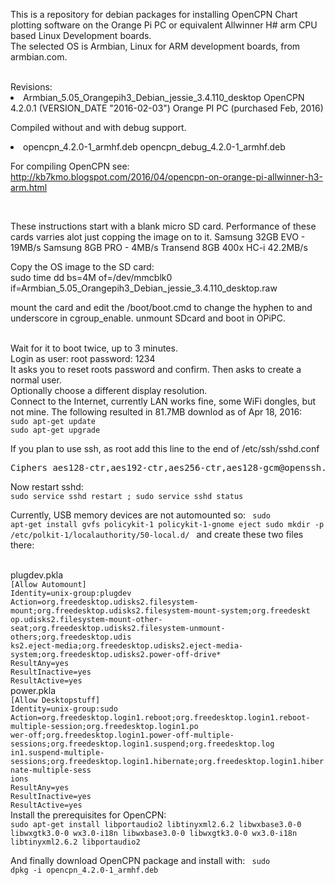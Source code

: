 This is a repository for debian packages for installing OpenCPN Chart plotting software on
the Orange Pi PC or equivalent Allwinner H# arm CPU based Linux Development boards.
<br r>
The selected OS is Armbian, Linux for ARM development boards, from armbian.com.

<br r>
Revisions:<br />
<li>
  Armbian_5.05_Orangepih3_Debian_jessie_3.4.110_desktop
  OpenCPN 4.2.0.1 (VERSION_DATE "2016-02-03")
  Orange PI PC  (purchased Feb, 2016)
</li>

Compiled without and with debug support.<br />
<li>
  opencpn_4.2.0-1_armhf.deb
  opencpn_debug_4.2.0-1_armhf.deb
</li>

For compiling OpenCPN see:  http://kb7kmo.blogspot.com/2016/04/opencpn-on-orange-pi-allwinner-h3-arm.html

<br />

These instructions start with a blank micro SD card.
Performance of these cards varries alot just copping the image on to it.
Samsung 32GB EVO - 19MB/s
Samsung 8GB PRO  - 4MB/s
Transend 8GB 400x HC-i 42.2MB/s
 
Copy the OS image to the SD card:
<br />
sudo time dd bs=4M of=/dev/mmcblk0 if=Armbian_5.05_Orangepih3_Debian_jessie_3.4.110_desktop.raw
<br />

mount the card and edit the /boot/boot.cmd to change the hyphen to and underscore in cgroup_enable.
unmount SDcard and boot in OPiPC.

<br />
Wait for it to boot twice, up to 3 minutes.
<br />
Login as user: root password: 1234
<br />
It asks you to reset roots password and confirm.
Then asks to create a normal user.
<br />
Optionally choose a different display resolution.

<br />
Connect to the Internet, currently LAN works fine, some WiFi dongles, but not mine.
The following resulted in 81.7MB downlod as of Apr 18, 2016:
<code>
sudo apt-get update
sudo apt-get upgrade

</code>
If you plan to use ssh,  as root add this line to the end of /etc/ssh/sshd.conf
<pre>
Ciphers aes128-ctr,aes192-ctr,aes256-ctr,aes128-gcm@openssh.com,aes256-gcm@openssh.com,chacha20-poly1305@openssh.com,blowfish-cbc,aes128-cbc,3des-cbc,cast128-cbc,arcfour,aes192-cbc,aes256-cbc
</pre>
Now restart sshd:
<code>
sudo service sshd restart ; sudo service sshd status
</code>

Currently, USB memory devices are not automounted so:
<code>
sudo apt-get install gvfs policykit-1 policykit-1-gnome eject
sudo mkdir -p /etc/polkit-1/localauthority/50-local.d/
</code>
and create these two files there:

<br />
plugdev.pkla
<code>
[Allow Automount]
Identity=unix-group:plugdev
Action=org.freedesktop.udisks2.filesystem-mount;org.freedesktop.udisks2.filesystem-mount-system;org.freedeskt
op.udisks2.filesystem-mount-other-seat;org.freedesktop.udisks2.filesystem-unmount-others;org.freedesktop.udis
ks2.eject-media;org.freedesktop.udisks2.eject-media-system;org.freedesktop.udisks2.power-off-drive*
ResultAny=yes
ResultInactive=yes
ResultActive=yes
</code>
power.pkla
<code>
[Allow Desktopstuff]
Identity=unix-group:sudo
Action=org.freedesktop.login1.reboot;org.freedesktop.login1.reboot-multiple-session;org.freedesktop.login1.po
wer-off;org.freedesktop.login1.power-off-multiple-sessions;org.freedesktop.login1.suspend;org.freedesktop.log
in1.suspend-multiple-sessions;org.freedesktop.login1.hibernate;org.freedesktop.login1.hibernate-multiple-sess
ions
ResultAny=yes
ResultInactive=yes
ResultActive=yes
</code>
Install the prerequisites for OpenCPN:
<code>
sudo apt-get install libportaudio2 libtinyxml2.6.2 libwxbase3.0-0 libwxgtk3.0-0 wx3.0-i18n libwxbase3.0-0 libwxgtk3.0-0 wx3.0-i18n libtinyxml2.6.2 libportaudio2
</code>

And finally download OpenCPN package and install with:
<code>
sudo dpkg -i opencpn_4.2.0-1_armhf.deb 
</code>
